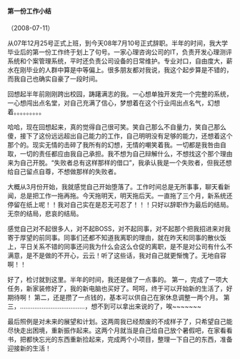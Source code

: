 
#### 第一份工作小结
（2008-07-11）

从07年12月25号正式上班，到今天08年7月10号正式辞职。半年的时间，我大学毕业后的第一份工作终于划上了句号。一家心理咨询公司的IT，负责开发心理测评系统和个案管理系统，平时还负责公司设备的日常维护。专业对口，自由度大，薪水在刚毕业的人群中算是中等偏上。很多朋友都对我说，我这个起步算是不错的，而我自己也确实自豪了一段时间。

回想起半年前刚刚跨出校园，踌躇满志的我。一心想单独开发完一个完整的系统，一心想闯出点名堂，对自己充满了信心，梦想着在这个行业闯出点名气，幻想着。。。。。。。。。

哈哈，现在回想起来，真的觉得自己很可笑。笑自己那么不自量力，笑自己那么傻，接下了这份远远超出自己能力的工作，自己明明没有足够的能力，还想着这个那个的。现实无情的击碎了我所有的幻想，无情的嘲笑着我。一切都是我咎由自取，一切的责任都应由我自己承担。我不想为自己辩解什么，不想找这个那个理由来为自己开脱。“失败者总有这样那样的借口”，我承认我是一个失败者，但我还想给自己留点自尊，不想做那样的失败者。

大概从3月份开始，我就感觉自己开始堕落了。工作时间总是无所事事，聊天看新闻，总是把工作一拖再拖。今天拖明天，明天拖后天。一直拖了三个月，新系统还停留在纸上呢！！我对自己实在是忍无可忍了！！！只好以辞职作为最后的结局。无奈的结局，悲哀的结局。

感觉自己对不起很多人，对不起BOSS，对不起同事，对不起那个把我招进来对我寄于厚望的前同事。同事们还都不知道我离职的理由，就在昨天和同事的散伙饭上，平日关系不错的同事还问我为什么会这么仓促的离职，是不是对公司有什么不满意，是不是做的不开心，云云！听了这些话，我对自己就更惭愧了。无地自容啊！！

好了，检讨就到这里。半年的时间，我还是做了一点事的。
第一，完成了一项大任务，新家装修好了，我的新电脑也买好了。呵呵，终于可以开始新的生活了，好期待啊！
第二，还是攒了一点钱的，基本可以供自己在家休息调整一两个月。
第三，………………………………，想不到可以拿出来说的了，唉~~~~~~~

最后照例是对未来的展望和计划。这两周我已经颓废的不成样子了，只希望自己能尽快走出困境，重新振作起来。这两个月就当是自己给自己放个暑假吧，在家看看书，把都快忘光的东西重新捡起来，完成两个小项目，整理一下自己的东西，准备迎接新的生活！
